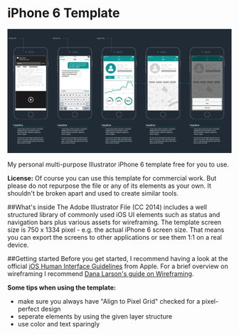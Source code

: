 # iPhone 6 Template

![iPhone 6 Template Overview](https://raw.githubusercontent.com/nagelflorian/iPhone6-Template/screenshots/iPhone6-Template.png)

My personal multi-purpose Illustrator iPhone 6 template free for you to use.

**License:** Of course you can use this template for commercial work. But please do not repurpose the file or any of its elements as your own. It shouldn't be broken apart and used to create similar tools.

##What's inside
The Adobe Illustrator File (CC 2014) includes a well structured library of commonly used iOS UI elements such as status and navigation bars plus various assets for wireframing. The template screen size is 750 x 1334 pixel - e.g. the actual iPhone 6 screen size. That means you can export the screens to other applications or see them 1:1 on a real device.

##Getting started
Before you get started, I recommend having a look at the official [iOS Human Interface Guidelines](https://developer.apple.com/library/ios/documentation/UserExperience/Conceptual/MobileHIG/Bars.html#//apple_ref/doc/uid/TP40006556-CH12-SW1) from Apple. For a brief overview on wireframing I recommend [Dana Larson's guide on Wireframing](http://www.dtelepathy.com/blog/design/learning-to-wireframe-10-best-practices).

**Some tips when using the template:**

- make sure you always have "Align to Pixel Grid" checked for a pixel-perfect design
- seperate elements by using the given layer structure
- use color and text sparingly
